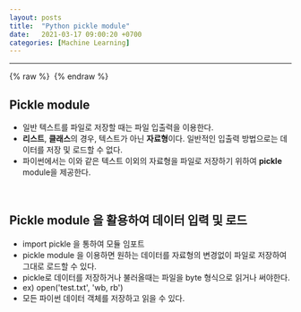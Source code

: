 ```yaml
---
layout: posts
title:  "Python pickle module"
date:   2021-03-17 09:00:20 +0700
categories: [Machine Learning]
---
```

<link rel = "stylesheet" href ="/static/css/bootstrap.min.css">


--------------------------


{% raw %} <img src="https://Kimjs11.github.io/img/pickle.g" alt=""> {% endraw %}

## Pickle module<br/>
* 일반 텍스트를 파일로 저장할 때는 파일 입출력을 이용한다. <br/>
* **리스트**, **클래스**의 경우, 텍스트가 아닌 **자료형**이다. 일반적인 입출력 방법으로는 데이터를 저장 및 로드할 수 없다.<br/>
* 파이썬에서는 이와 같은 텍스트 이외의 자료형을 파일로 저장하기 위하여 **pickle** module을 제공한다.<br/>
<br/>

## Pickle module 을 활용하여 데이터 입력 및 로드<br/>
* import pickle 을 통하여 모듈 임포트<br/>
* pickle module 을 이용하면 원하는 데이터를 자료형의 변경없이 파일로 저장하여 그대로 로드할 수 있다.<br/>
* pickle로 데이터를 저장하거나 불러올때는 파일을 byte 형식으로 읽거나 써야한다. <br/>
* ex) open('test.txt', 'wb, rb')<br/>
* 모든 파이썬 데이터 객체를 저장하고 읽을 수 있다.
